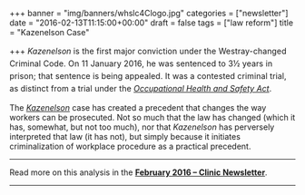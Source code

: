 +++
banner = "img/banners/whslc4Clogo.jpg"
categories = ["newsletter"]
date = "2016-02-13T11:15:00+00:00"
draft = false
tags = ["law reform"]
title = "Kazenelson Case"

+++
_Kazenelson_ <span style="line-height: 1.58; letter-spacing: 0.01em;">is the first major conviction under the Westray-changed Criminal Code. On 11 January 2016, he was sentenced to 3½ years in prison; that sentence is being appealed. It was a contested criminal trial, as distinct from a trial under the</span> [_Occupational Health and Safety Act_](https://www.ontario.ca/laws/statute/90o01)<span style="line-height: 1.58; letter-spacing: 0.01em;">.</span>

The [_Kazenelson_](http://www.canlii.org/en/on/onsc/doc/2015/2015onsc3639/2015onsc3639.pdf) case has created a precedent that changes the way workers can be prosecuted. Not so much that the law has changed (which it has, somewhat, but not too much), nor that _Kazenelson_ has perversely interpreted that law (it has not), but simply because it initiates criminalization of workplace procedure as a practical precedent.

* * *

Read more on this analysis in the [**February 2016 – Clinic Newsletter**](https://s3.amazonaws.com/newsletter.workers-safety.ca/newsletters/2016+02/2016+02.+Vol.24.+No.1+.pdf).

* * *